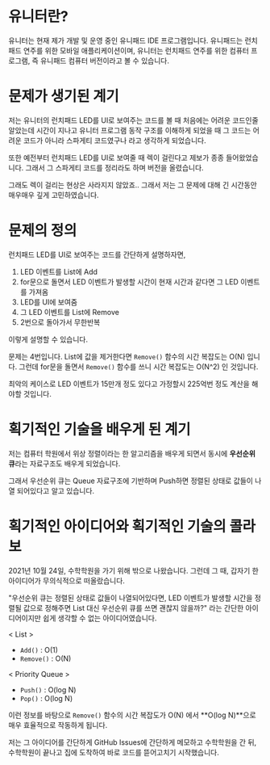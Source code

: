 # 유니터란?
유니터는 현재 제가 개발 및 운영 중인 유니패드 IDE 프로그램입니다.
유니패드는 런치패드 연주를 위한 모바일 애플리케이션이며,
유니터는 런치패드 연주를 위한 컴퓨터 프로그램, 즉 유니패드 컴퓨터 버전이라고 볼 수 있습니다.

# 문제가 생기된 계기
저는 유니터의 런치패드 LED를 UI로 보여주는 코드를 볼 때 처음에는 어려운 코드인줄 알았는데
시간이 지나고 유니터 프로그램 동작 구조를 이해하게 되었을 때
그 코드는 어려운 코드가 아니라 스파게티 코드였구나 라고 생각하게 되었습니다.

또한 예전부터 런치패드 LED를 UI로 보여줄 때 렉이 걸린다고 제보가 종종 들어왔었습니다.
그래서 그 스파게티 코드를 정리라도 하며 버전을 올렸습니다.

그래도 렉이 걸리는 현상은 사라지지 않았죠..
그래서 저는 그 문제에 대해 긴 시간동안 매우매우 깊게 고민하였습니다.

# 문제의 정의
런치패드 LED를 UI로 보여주는 코드를 간단하게 설명하자면,
1. LED 이벤트를 List에 Add
2. for문으로 돌면서 LED 이벤트가 발생할 시간이 현재 시간과 같다면 그 LED 이벤트를 가져옴
3. LED를 UI에 보여줌
4. 그 LED 이벤트를 List에 Remove
5. 2번으로 돌아가서 무한반복

이렇게 설명할 수 있습니다.

문제는 4번입니다.
List에 값을 제거한다면 `Remove()` 함수의 시간 복잡도는 O(N) 입니다.
그런데 for문을 돌면서 `Remove()` 함수를 쓰니 시간 복잡도는 O(N^2) 인 것입니다.

최악의 케이스로 LED 이벤트가 15만개 정도 있다고 가정할시
225억번 정도 계산을 해야할 것입니다.

# 획기적인 기술을 배우게 된 계기
저는 컴퓨터 학원에서 위상 정렬이라는 한 알고리즘을 배우게 되면서
동시에 **우선순위 큐**라는 자료구조도 배우게 되었습니다.

그래서 우선순위 큐는 Queue 자료구조에 기반하며 Push하면 정렬된 상태로 값들이 나열 되어있다고 알고 있습니다.

# 획기적인 아이디어와 획기적인 기술의 콜라보
2021년 10월 24일, 수학학원을 가기 위해 밖으로 나왔습니다.
그런데 그 때, 갑자기 한 아이디어가 무의식적으로 떠올랐습니다.

"우선순위 큐는 정렬된 상태로 값들이 나열되어있다면, LED 이벤트가 발생할 시간을 정렬될 값으로 정해주면 List 대신 우선순위 큐를 쓰면 괜찮지 않을까?"
라는 간단한 아이디어이지만 쉽게 생각할 수 없는 아이디어였습니다.

< List >
- `Add()` : O(1)
- `Remove()` : O(N)

< Priority Queue >
- `Push()` : O(log N)
- `Pop()` : O(log N)

이런 정보를 바탕으로 `Remove()` 함수의 시간 복잡도가 O(N) 에서 **O(log N)**으로 매우 효율적으로 작동하게 됩니다.

저는 그 아이디어를 간단하게 GitHub Issues에 간단하게 메모하고 수학학원을 간 뒤,
수학학원이 끝나고 집에 도착하여 바로 코드를 뜯어고치기 시작했습니다.

